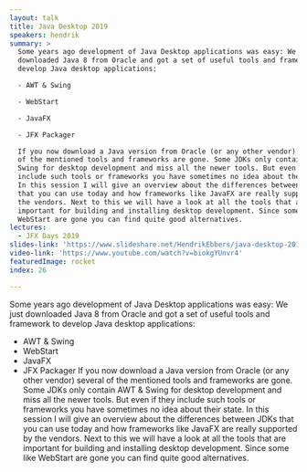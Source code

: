 ```yaml
---
layout: talk
title: Java Desktop 2019
speakers: hendrik
summary: >
  Some years ago development of Java Desktop applications was easy: We just
  downloaded Java 8 from Oracle and got a set of useful tools and framework to
  develop Java desktop applications:

  - AWT & Swing

  - WebStart

  - JavaFX

  - JFX Packager

  If you now download a Java version from Oracle (or any other vendor) several
  of the mentioned tools and frameworks are gone. Some JDKs only contain AWT &
  Swing for desktop development and miss all the newer tools. But even if they
  include such tools or frameworks you have sometimes no idea about their state.
  In this session I will give an overview about the differences between JDKs
  that you can use today and how frameworks like JavaFX are really supported by
  the vendors. Next to this we will have a look at all the tools that are
  important for building and installing desktop development. Since some like
  WebStart are gone you can find quite good alternatives.
lectures:
  - JFX Days 2019
slides-link: 'https://www.slideshare.net/HendrikEbbers/java-desktop-2019'
video-link: 'https://www.youtube.com/watch?v=biokgYUnvr4'
featuredImage: rocket
index: 26

---
```


Some years ago development of Java Desktop applications was easy: We just downloaded Java 8 from Oracle and got a set of useful tools and framework to develop Java desktop applications:
- AWT & Swing
- WebStart
- JavaFX
- JFX Packager
If you now download a Java version from Oracle (or any other vendor) several of the mentioned tools and frameworks are gone. Some JDKs only contain AWT & Swing for desktop development and miss all the newer tools. But even if they include such tools or frameworks you have sometimes no idea about their state. In this session I will give an overview about the differences between JDKs that you can use today and how frameworks like JavaFX are really supported by the vendors. Next to this we will have a look at all the tools that are important for building and installing desktop development. Since some like WebStart are gone you can find quite good alternatives.
